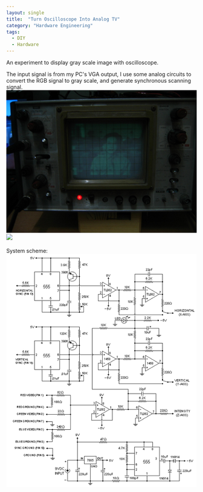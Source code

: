 ```yaml
---
layout: single
title:  "Turn Oscilloscope Into Analog TV"
category: "Hardware Engineering"
tags:
  - DIY
  - Hardware
---
```


An experiment to display gray scale image with oscilloscope.

The input signal is from my PC's VGA output, I use some analog circuits to convert the RGB signal to gray scale, and generate synchronous scanning signal.<br />
![](/assets/images/shiboqi/1.JPG)<br />
![](//assets/images/shiboqi/2.JPG)<br /><br />
System scheme:<br />
![](/assets/images/shiboqi/3.gif)<br />
